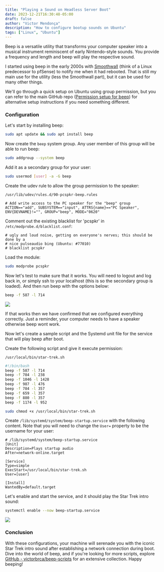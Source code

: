 ```yaml
---
title: "Playing a Sound on Headless Server Boot"
date: 2023-12-21T16:30:48-05:00
draft: false
author: "Victor Mendonça"
description: "How to configure bootup sounds on Ubuntu"
tags: ["Linux", "Ubuntu"]
---
```


Beep is a versatile utility that transforms your computer speaker into a musical instrument reminiscent of early Nintendo-style sounds. You provide a frequency and length and beep will play the respective sound.

I started using beep in the early 2000s with [Smoothwall](https://en.wikipedia.org/wiki/Smoothwall) (think of a Linux predecessor to pfSense) to notify me when it had rebooted. That is still my main use for the utility (less the Smoothwall part), but it can be used for many other things. 

We'll go through a quick setup on Ubuntu using group permission, but you can refer to the main GitHub repo ([Permission setup for beep](https://github.com/spkr-beep/beep/blob/master/PERMISSIONS.md)) for alternative setup instructions if you need something different.

### Configuration

Let's start by installing beep:

```bash
sudo apt update && sudo apt install beep
```

Now create the `beep` system group. Any user member of this group will be able to run beep:

```bash
sudo addgroup --system beep
```

Add it as a secondary group for your user:

```bash
sudo usermod [user] -a -G beep
```

Create the udev rule to allow the group permission to the speaker:

`/usr/lib/udev/rules.d/90-pcspkr-beep.rules`

```none
# Add write access to the PC speaker for the "beep" group
ACTION=="add", SUBSYSTEM=="input", ATTRS{name}=="PC Speaker", ENV{DEVNAME}!="", GROUP="beep", MODE="0620"
```

Comment out the existing blacklist for 'pcspkr' in `/etc/modprobe.d/blacklist.conf`:

```none
# ugly and loud noise, getting on everyone's nerves; this should be done by a
# nice pulseaudio bing (Ubuntu: #77010)
# blacklist pcspkr
```

Load the module:

```bash
sudo modprobe pcspkr
```

Now let's test to make sure that it works. You will need to logout and log back in, or simply ssh to your localhost (this is so the secondary group is loaded). And then run beep with the options below:

```bash
beep -f 587 -l 714
```

![](/img/playing-a-sound-on-headless-server-boot/beep.jpg)

If that works then we have confirmed that we configured everything correctly. Just a reminder, your computer needs to have a speaker otherwise beep wont work. 

Now let's create a sample script and the Systemd unit file for the service that will play beep after boot. 

Create the following script and give it execute permission:

`/usr/local/bin/star-trek.sh`

```bash
#!/bin/bash
beep -f 587 -l 714
beep -f 784 -l 238
beep -f 1046 -l 1428
beep -f 987 -l 476
beep -f 784 -l 357
beep -f 659 -l 357
beep -f 880 -l 357
beep -f 1174 -l 952
```

```bash
sudo chmod +x /usr/local/bin/star-trek.sh
```

Create  `/lib/systemd/system/beep-startup.service` with the following content. Note that you will need to change the `User=` property to be the username for your user:

```systemd
# /lib/systemd/system/beep-startup.service
[Unit]
Description=Plays startup audio
After=network-online.target

[Service]
Type=simple
ExecStart=/usr/local/bin/star-trek.sh
User=[user]

[Install]
WantedBy=default.target
```

Let's enable and start the service, and it should play the Star Trek intro sound:

```bash
systemctl enable --now beep-startup.service
```

![](/img/playing-a-sound-on-headless-server-boot/star-trek.jpg)

### Conclusion

With these configurations, your machine will serenade you with the iconic Star Trek intro sound after establishing a network connection during boot. Dive into the world of beep, and if you're looking for more scripts, explore [GitHub - victorbrca/beep-scripts](https://github.com/victorbrca/beep-scripts) for an extensive collection. Happy beeping!
